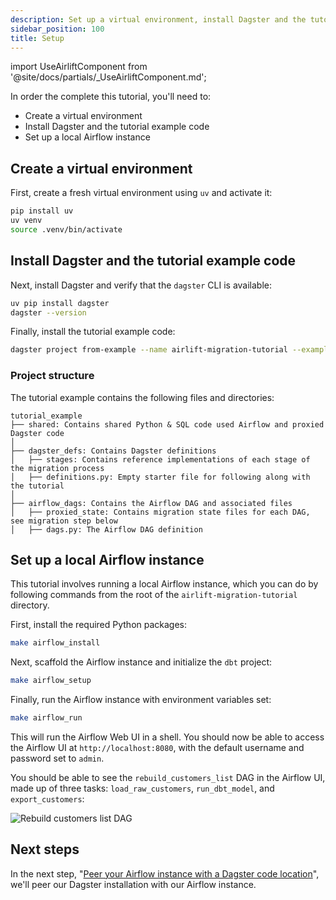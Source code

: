 ```yaml
---
description: Set up a virtual environment, install Dagster and the tutorial example code, and configure a local Airflow instance to complete the DAG-level Airflow to Dagster migration tutorial.
sidebar_position: 100
title: Setup
---
```


import UseAirliftComponent from '@site/docs/partials/\_UseAirliftComponent.md';

<UseAirliftComponent />

In order the complete this tutorial, you'll need to:

- Create a virtual environment
- Install Dagster and the tutorial example code
- Set up a local Airflow instance

## Create a virtual environment

First, create a fresh virtual environment using `uv` and activate it:

```bash
pip install uv
uv venv
source .venv/bin/activate
```

## Install Dagster and the tutorial example code

Next, install Dagster and verify that the `dagster` CLI is available:

```bash
uv pip install dagster
dagster --version
```

Finally, install the tutorial example code:

```bash
dagster project from-example --name airlift-migration-tutorial --example airlift-migration-tutorial
```

### Project structure

The tutorial example contains the following files and directories:

```plaintext
tutorial_example
├── shared: Contains shared Python & SQL code used Airflow and proxied Dagster code
│
├── dagster_defs: Contains Dagster definitions
│   ├── stages: Contains reference implementations of each stage of the migration process
│   ├── definitions.py: Empty starter file for following along with the tutorial
│
├── airflow_dags: Contains the Airflow DAG and associated files
│   ├── proxied_state: Contains migration state files for each DAG, see migration step below
│   ├── dags.py: The Airflow DAG definition
```

## Set up a local Airflow instance

This tutorial involves running a local Airflow instance, which you can do by following commands from the root of the `airlift-migration-tutorial` directory.

First, install the required Python packages:

```bash
make airflow_install
```

Next, scaffold the Airflow instance and initialize the `dbt` project:

```bash
make airflow_setup
```

Finally, run the Airflow instance with environment variables set:

```bash
make airflow_run
```

This will run the Airflow Web UI in a shell. You should now be able to access the Airflow UI at `http://localhost:8080`, with the default username and password set to `admin`.

You should be able to see the `rebuild_customers_list` DAG in the Airflow UI, made up of three tasks: `load_raw_customers`, `run_dbt_model`, and `export_customers`:

![Rebuild customers list DAG](/images/integrations/airlift/rebuild_customers_dag.png)

## Next steps

In the next step, "[Peer your Airflow instance with a Dagster code location](/migration/airflow-to-dagster/airlift-v1/dag-level-migration/peer)", we'll peer our Dagster installation with our Airflow instance.
